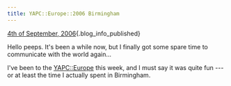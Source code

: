 ```yaml
---
title: YAPC::Europe::2006 Birmingham
---
```


[4th of September,
2006](/blog/2006-09-04-yapc-europe-2006){.blog_info_published}

Hello peeps. It's been a while now, but I finally got some spare time to
communicate with the world again...

I've been to the [YAPC::Europe](http://birmingham2006.com) this week,
and I must say it was quite fun --- or at least the time I actually
spent in Birmingham.
